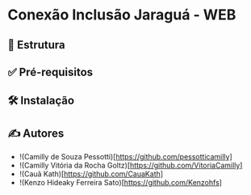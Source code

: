 # Conexão Inclusão Jaraguá - WEB

## 🧱 Estrutura

## ✅ Pré-requisitos

## 🛠 Instalação

## ✍ Autores

* !(Camilly de Souza Pessotti)[https://github.com/pessotticamilly]
* !(Camilly Vitória da Rocha Goltz)[https://github.com/VitoriaCamilly]
* !(Cauã Kath)[https://github.com/CauaKath]
* !(Kenzo Hideaky Ferreira Sato)[https://github.com/Kenzohfs]
